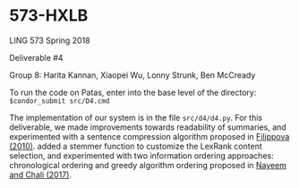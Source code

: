 # 573-HXLB
LING 573 Spring 2018

Deliverable #4

Group 8: Harita Kannan, Xiaopei Wu, Lonny Strunk, Ben McCready


To run the code on Patas, enter into the base level of the directory: `$condor_submit src/D4.cmd`

The implementation of our system is in the file `src/d4/d4.py`. For this deliverable, we made improvements towards readability of summaries, and experimented with a sentence compression algorithm proposed in [Filippova (2010)](https://aclanthology.info/pdf/C/C10/C10-1037.pdf).
added a stemmer function to customize the LexRank content selection, and experimented with two information ordering approaches: chronological ordering and greedy algorithm ordering proposed in [Nayeem and Chali (2017)](www.aclweb.org/anthology/W17-2407).
